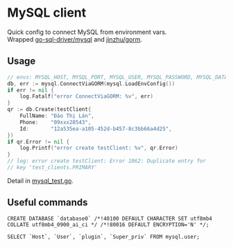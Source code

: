 # MySQL client

Quick config to connect MySQL from environment vars.  
Wrapped [go-sql-driver/mysql](
https://github.com/daominah/gomicrokit) and [jinzhu/gorm](https://github.com/jinzhu/gorm).

## Usage

````go
// envs: MYSQL_HOST, MYSQL_PORT, MYSQL_USER, MYSQL_PASSWORD, MYSQL_DATABASE
db, err := mysql.ConnectViaGORM(mysql.LoadEnvConfig())
if err != nil {
    log.Fatalf("error ConnectViaGORM: %v", err)
}
qr := db.Create(testClient{
    FullName: "Đào Thị Lán",
    Phone:    "09xxx28543",
    Id:       "12a535ea-a105-452d-b457-8c3bb66a4d25",
})
if qr.Error != nil {
    log.Printf("error create testClient: %v", qr.Error)
}
// log: error create testClient: Error 1062: Duplicate entry for 
// key 'test_clients.PRIMARY'

````
Detail in [mysql_test.go](./mysql_test.go).

## Useful commands

````mysql
CREATE DATABASE `database0` /*!40100 DEFAULT CHARACTER SET utf8mb4 COLLATE utf8mb4_0900_ai_ci */ /*!80016 DEFAULT ENCRYPTION='N' */;

SELECT `Host`, `User`, `plugin`, `Super_priv` FROM mysql.user;
````
